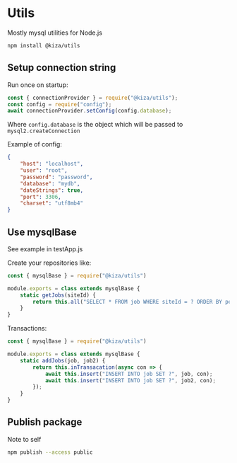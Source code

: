 # Utils
Mostly mysql utilities for Node.js

```bash
npm install @kiza/utils
```

## Setup connection string

Run once on startup:

```js
const { connectionProvider } = require("@kiza/utils");
const config = require("config");
await connectionProvider.setConfig(config.database);
```

Where `config.database` is the object which will be passed to `mysql2.createConnection`

Example of config: 

```json
{
    "host": "localhost",
    "user": "root",
    "password": "password",
    "database": "mydb",
    "dateStrings": true,
    "port": 3306,
    "charset": "utf8mb4"
}
```

## Use mysqlBase

See example in testApp.js

Create your repositories like:

```js
const { mysqlBase } = require("@kiza/utils")

module.exports = class extends mysqlBase {
    static getJobs(siteId) {
        return this.all("SELECT * FROM job WHERE siteId = ? ORDER BY posted DESC", [siteId]);
    }
}
```

Transactions:

```js
const { mysqlBase } = require("@kiza/utils")

module.exports = class extends mysqlBase {
    static addJobs(job, job2) {
        return this.inTransacation(async con => {
            await this.insert("INSERT INTO job SET ?", job, con);
            await this.insert("INSERT INTO job SET ?", job2, con);
        });
    }
}
```

## Publish package

Note to self

```bash
npm publish --access public
```